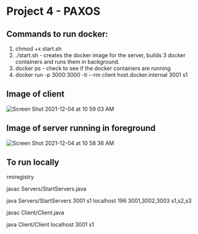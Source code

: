# Project 4 - PAXOS

## Commands to run docker:
1. chmod +x start.sh 
2. ./start.sh - creates the docker image for the server, builds 3 docker containers and runs them in background. 
3. docker ps - check to see if the docker containers are running 
4. docker run -p 3000:3000 -ti --rm client host.docker.internal 3001 s1

## Image of client

![Screen Shot 2021-12-04 at 10 59 03 AM](https://user-images.githubusercontent.com/35156624/144716134-8f31a060-3383-48ab-bdb1-f959a2f4db35.png)

## Image of server running in foreground

![Screen Shot 2021-12-04 at 10 58 36 AM](https://user-images.githubusercontent.com/35156624/144716114-22a437b6-5f80-4e73-b27b-b4b1c205127f.png)

## To run locally
rmiregistry

javac Servers/StartServers.java

java Servers/StartServers 3001 s1 localhost 196 3001,3002,3003 s1,s2,s3

javac Client/Client.java

java Client/Client localhost 3001 s1
